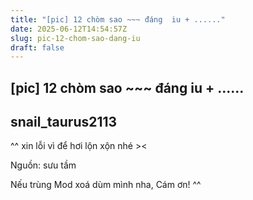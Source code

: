```yaml
---
title: "[pic] 12 chòm sao ~~~ đáng  iu + ......"
date: 2025-06-12T14:54:57Z
slug: pic-12-chom-sao-dang-iu
draft: false
---
```


## [pic] 12 chòm sao ~~~ đáng  iu + ......

## snail_taurus2113

^^ xin lỗi vì để hơi lộn xộn nhé ><
 
 
Nguồn: sưu tầm
 
Nếu trùng Mod xoá dùm mình nha, Cám ơn! ^^